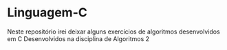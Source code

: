 # Linguagem-C
Neste repositório irei deixar alguns exercícios de algoritmos desenvolvidos em C Desenvolvidos na disciplina de Algoritmos 2
